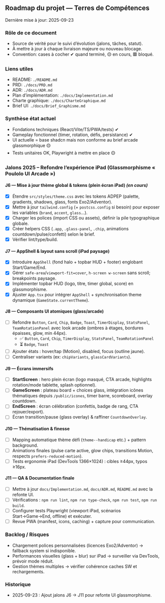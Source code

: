 ## Roadmap du projet — Terres de Compétences

Dernière mise à jour: 2025-09-23

### Rôle de ce document

- Source de vérité pour le suivi d’évolution (jalons, tâches, statut).
- À mettre à jour à chaque livraison majeure ou nouveau blocage.
- Convention: cases à cocher ✔ quand terminé, 🟡 en cours, 🟥 bloqué.

### Liens utiles

- README: `./README.md`
- PRD: `./docs/PRD.md`
- ADR: `./docs/ADR.md`
- Plan d’implémentation: `./docs/Implementation.md`
- Charte graphique: `./docs/CharteGraphique.md`
- Brief UI: `./docs/Brief_Graphisme.md`

### Synthèse état actuel

- Fondations techniques (React/Vite/TS/PWA/tests) ✔
- Gameplay fonctionnel (timer, rotation, défis, persistance) ✔
- UI actuelle = base shadcn mais non conforme au brief arcade glassmorphique 🟡
- Tests unitaires OK, Playwright à mettre en place 🟡

### Jalons 2025 – Refondre l’expérience iPad (Glassmorphisme « Poulolo UI Arcade »)

#### J6 — Mise à jour thème global & tokens (plein écran iPad) _(en cours)_

- [x] Étendre `src/styles/theme.css` avec les tokens ADPEP (palette, gradients, shadows, glass, fonts Exo2/Adventor).
- [x] Mettre à jour `tailwind.config` (+ `postcss.config` si besoin) pour exposer les variables (`brand`, `accent`, `glass`...).
- [x] Charger les polices (import CSS ou assets), définir la pile typographique globale.
- [x] Créer helpers CSS (`.app`, `.glass-panel`, `.chip`, animations countdown/pulse/confetti) selon le brief.
- [x] Vérifier lint/type/build.

#### J7 — AppShell & layout sans scroll (iPad paysage)

- [x] Introduire `AppShell` (fond halo + topbar HUD + footer) englobant Start/Game/End.
- [x] Gérer `safe-area`/`viewport-fit=cover`, `h-screen w-screen` sans scroll; breakpoints paysage.
- [x] Implémenter topbar HUD (logo, titre, timer global, score) en glassmorphisme.
- [x] Ajuster `App.tsx` pour intégrer `AppShell` + synchronisation theme dynamique (`GameState.currentTheme`).

#### J8 — Composants UI atomiques (glass/arcade)

- [ ] Refondre `Button`, `Card`, `Chip`, `Badge`, `Toast`, `TimerDisplay`, `StatsPanel`, `TeamRotationPanel` avec look arcade (ombres à étages, bordures épaisses, glow, min 44px).
  - ✅ `Button`, `Card`, `Chip`, `TimerDisplay`, `StatsPanel`, `TeamRotationPanel`
  - ⏳ `Badge`, `Toast`
- [ ] Ajouter états : hover/tap (Motion), disabled, focus (outline jaune).
- [ ] Centraliser variants (ex: `chipVariants`, `glassCardVariants`).

#### J9 — Écrans immersifs

- [ ] **StartScreen** : hero plein écran (logo masqué, CTA arcade, highlights rotation/mode tablette, splash optionnel).
- [ ] **GameScreen** : plateau board + choices glass, intégration icônes thématiques depuis `/public/icones`, timer barre, scoreboard, overlay countdown.
- [ ] **EndScreen** : écran célébration (confettis, badge de rang, CTA rejouer/export).
- [ ] Écran transition/pause (glass overlay) & raffiner `CountdownOverlay`.

#### J10 — Thématisation & finesse

- [ ] Mapping automatique thème défi (`theme--handicap` etc.) + pattern background.
- [ ] Animations finales (pulse carte active, glow chips, transitions Motion, respects `prefers-reduced-motion`).
- [ ] Tests ergonomie iPad (DevTools 1366×1024) : cibles ≥44px, typos ≥16px.

#### J11 — QA & Documentation finale

- [ ] Mettre à jour `docs/Implementation.md`, `docs/ADR.md`, `README.md` avec la refonte UI.
- [ ] Vérifications : `npm run lint`, `npm run type-check`, `npm run test`, `npm run build`.
- [ ] Configurer tests Playwright (viewport iPad, scénarios Start→Game→End, offline) et exécuter.
- [ ] Revue PWA (manifest, icons, caching) + capture pour communication.

### Backlog / Risques

- Chargement polices personnalisées (licences Exo2/Adventor) → fallback system si indisponible.
- Performances visuelles (glass + blur) sur iPad → surveiller via DevTools, prévoir mode réduit.
- Gestion thèmes multiples → vérifier cohérence caches SW et rechargements.

### Historique

- 2025-09-23 : Ajout jalons J6 → J11 pour refonte UI glassmorphisme.
